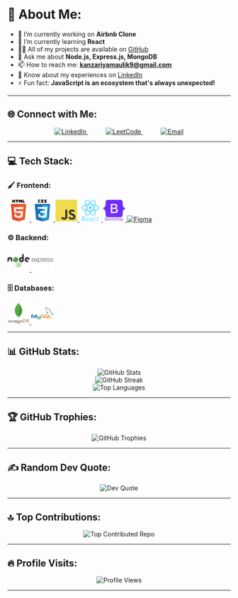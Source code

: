 # 💫 About Me:
- 🔭 I’m currently working on **Airbnb Clone**  
- 🌱 I’m currently learning **React**  
- 👨‍💻 All of my projects are available on [GitHub](https://github.com/kanzariya-maulik)  
- 💬 Ask me about **Node.js, Express.js, MongoDB**  
- 📫 How to reach me: **kanzariyamaulik9@gmail.com**  
- 📄 Know about my experiences on [LinkedIn](https://www.linkedin.com/in/maulik-kanzariya-96a056342/)  
- ⚡ Fun fact: **JavaScript is an ecosystem that's always unexpected!**

---

## 🌐 Connect with Me:
<p align="center">
  <a href="https://linkedin.com/in/maulik-kanzariya-96a056342" target="_blank" style="margin: 0 20px;">
    <img src="https://img.icons8.com/color/96/000000/linkedin.png" alt="LinkedIn" />
  </a>
  <a href="https://leetcode.com/u/9BxatLryFU/" target="_blank" style="margin: 0 20px;">
    <img src="https://img.icons8.com/external-tal-revivo-shadow-tal-revivo/96/000000/external-level-up-your-coding-skills-and-quickly-land-a-job-logo-shadow-tal-revivo.png" alt="LeetCode" />
  </a>
  <a href="mailto:kanzariyamaulik9@gmail.com" target="_blank" style="margin: 0 20px;">
    <img src="https://img.icons8.com/fluency/96/000000/email-open.png" alt="Email" />
  </a>
</p>


---

## 💻 Tech Stack:

### 🖌️ Frontend:
<p>
  <a href="https://developer.mozilla.org/en-US/docs/Web/HTML" target="_blank">
    <img src="https://raw.githubusercontent.com/devicons/devicon/master/icons/html5/html5-original-wordmark.svg" alt="HTML5" width="50" height="50"/>
  </a>
  <a href="https://developer.mozilla.org/en-US/docs/Web/CSS" target="_blank">
    <img src="https://raw.githubusercontent.com/devicons/devicon/master/icons/css3/css3-original-wordmark.svg" alt="CSS3" width="50" height="50"/>
  </a>
  <a href="https://developer.mozilla.org/en-US/docs/Web/JavaScript" target="_blank">
    <img src="https://raw.githubusercontent.com/devicons/devicon/master/icons/javascript/javascript-original.svg" alt="JavaScript" width="50" height="50"/>
  </a>
  <a href="https://reactjs.org/" target="_blank">
    <img src="https://raw.githubusercontent.com/devicons/devicon/master/icons/react/react-original-wordmark.svg" alt="React" width="50" height="50"/>
  </a>
  <a href="https://getbootstrap.com/" target="_blank">
    <img src="https://raw.githubusercontent.com/devicons/devicon/master/icons/bootstrap/bootstrap-plain-wordmark.svg" alt="Bootstrap" width="50" height="50"/>
  </a>
  <a href="https://www.figma.com/" target="_blank">
    <img src="https://www.vectorlogo.zone/logos/figma/figma-icon.svg" alt="Figma" width="50" height="50"/>
  </a>
</p>

### ⚙️ Backend:
<p>
  <a href="https://nodejs.org" target="_blank">
    <img src="https://raw.githubusercontent.com/devicons/devicon/master/icons/nodejs/nodejs-original-wordmark.svg" alt="Node.js" width="50" height="50"/>
  </a>
  <a href="https://expressjs.com" target="_blank">
    <img src="https://raw.githubusercontent.com/devicons/devicon/master/icons/express/express-original-wordmark.svg" alt="Express.js" width="50" height="50"/>
  </a>
</p>

### 🗄️ Databases:
<p>
  <a href="https://www.mongodb.com/" target="_blank">
    <img src="https://raw.githubusercontent.com/devicons/devicon/master/icons/mongodb/mongodb-original-wordmark.svg" alt="MongoDB" width="50" height="50"/>
  </a>
  <a href="https://www.mysql.com/" target="_blank">
    <img src="https://raw.githubusercontent.com/devicons/devicon/master/icons/mysql/mysql-original-wordmark.svg" alt="MySQL" width="50" height="50"/>
  </a>
</p>

---

## 📊 GitHub Stats:
<p align="center">
  <img src="https://github-readme-stats.vercel.app/api?username=kanzariya-maulik&theme=dark&hide_border=false&include_all_commits=true&count_private=true" alt="GitHub Stats"/>
  <br/>
  <img src="https://github-readme-streak-stats.herokuapp.com/?user=kanzariya-maulik&theme=dark&hide_border=false" alt="GitHub Streak"/>
  <br/>
  <img src="https://github-readme-stats.vercel.app/api/top-langs/?username=kanzariya-maulik&theme=dark&hide_border=false&include_all_commits=true&count_private=true&layout=compact" alt="Top Languages"/>
</p>

---

## 🏆 GitHub Trophies:
<p align="center">
  <img src="https://github-profile-trophy.vercel.app/?username=kanzariya-maulik&theme=dark&no-frame=false&no-bg=false&margin-w=4" alt="GitHub Trophies"/>
</p>

---

## ✍️ Random Dev Quote:
<p align="center">
  <img src="https://quotes-github-readme.vercel.app/api?type=vetical&theme=dark" alt="Dev Quote"/>
</p>

---

## 🔝 Top Contributions:
<p align="center">
  <img src="https://github-contributor-stats.vercel.app/api?username=kanzariya-maulik&limit=5&theme=dark&combine_all_yearly_contributions=true" alt="Top Contributed Repo"/>
</p>

---

## 🔥 Profile Visits:
<p align="center">
  <img src="https://komarev.com/ghpvc/?username=kanzariya-maulik&label=Profile%20Views&color=0e75b6&style=flat" alt="Profile Views" />
</p>


---
